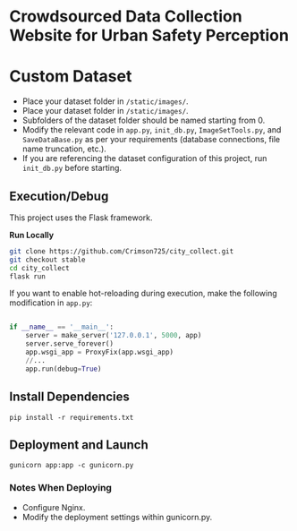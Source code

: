# Crowdsourced Data Collection Website for Urban Safety Perception

# Custom Dataset

- Place your dataset folder in `/static/images/`.
- Place your dataset folder in `/static/images/`.
- Subfolders of the dataset folder should be named starting from 0.
- Modify the relevant code in `app.py`, `init_db.py`, `ImageSetTools.py`, and `SaveDataBase.py` as per your requirements (database connections, file name truncation, etc.).
- If you are referencing the dataset configuration of this project, run `init_db.py` before starting.

## Execution/Debug

This project uses the Flask framework.

**Run Locally**

```bash
git clone https://github.com/Crimson725/city_collect.git
git checkout stable
cd city_collect
flask run
```

If you want to enable hot-reloading during execution, make the following modification in `app.py`:

```python

if __name__ == '__main__':
    server = make_server('127.0.0.1', 5000, app)
    server.serve_forever()
    app.wsgi_app = ProxyFix(app.wsgi_app)
    //...
    app.run(debug=True)

```

## Install Dependencies


```
pip install -r requirements.txt
```

## Deployment and Launch

```
gunicorn app:app -c gunicorn.py     
```

### Notes When Deploying

- Configure Nginx.
- Modify the deployment settings within gunicorn.py.
